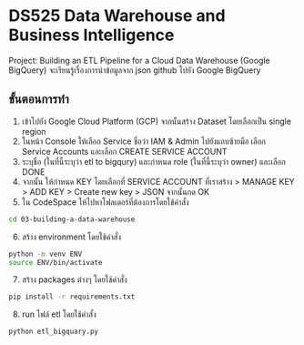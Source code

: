 # DS525 Data Warehouse and Business Intelligence
Project: Building an ETL Pipeline for a Cloud Data Warehouse (Google BigQuery) จะเรียนรู้เรื่องการนำข้อมูลจาก json github ไปยัง Google BigQuery 

## ขั้นตอนการทำ
1. เข้าไปยัง Google Cloud Platform (GCP) จากนั้นสร้าง Dataset โดยเลือกเป็น single region
2. ในหน้า Console ให้เลือก Service ชื่อว่า IAM & Admin ไปยังแถบซ้ายมือ เลือก Service Accounts และเลือก CREATE SERVICE ACCOUNT 
3. ระบุชื่อ (ในที่นี้ระบุว่า etl to bigqury) และกำหนด role (ในที่นี้ระบุว่า owner) และเลือก DONE
4. จากนั้น ให้กำหนด KEY โดยเลือกที่ SERVICE ACCOUNT ที่เราสร้าง > MANAGE KEY > ADD KEY > Create new key > JSON จากนั้นกด OK
5. ใน CodeSpace ให้ไปหาโฟลเดอร์ที่ต้องการโดยใช้คำสั่ง 
```sh
cd 03-building-a-data-warehouse
```
6. สร้าง environment โดยใช้คำสั่ง
```sh
python -m venv ENV
source ENV/bin/activate
```
7. สร้าง packages ต่างๆ โดยใช้คำสั่ง
```sh
pip install -r requirements.txt
```
8. run ไฟล์ etl โดยใช้คำสั่ง
```sh
python etl_bigquary.py
```